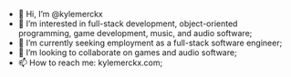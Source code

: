 - 👋 Hi, I’m @kylemerckx
- 👀 I’m interested in full-stack development, object-oriented programming, game development, music, and audio software;
- 🌱 I’m currently seeking employment as a full-stack software engineer;
- 💞️ I’m looking to collaborate on games and audio software;
- 📫 How to reach me: kylemerckx.com;

<!---
kylemerckx/kylemerckx is a ✨ special ✨ repository because its `README.md` (this file) appears on your GitHub profile.
You can click the Preview link to take a look at your changes.
--->

